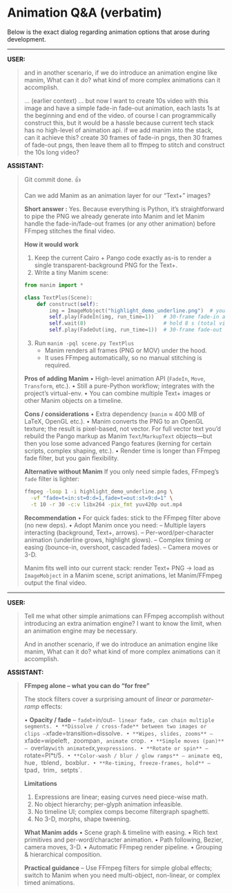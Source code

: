 # Animation Q&A (verbatim)

Below is the exact dialog regarding animation options that arose during development.

---

**USER:**
>  and in another scenario, if we do introduce an animation engine like manim, What can it do? what kind of more complex animations can it accomplish.
>
>  ... (earlier context) ...
>  but now I want to create 10s video with this image and have a simple fade-in fade-out animation, each lasts 1s at the beginning and end of the video. of course I can programmically construct this, but it would be a hassle because current tech stack has no high-level of animation api. if we add manim into the stack, can it achieve this? create 30 frames of fade-in pngs, then 30 frames of fade-out pngs, then leave them all to ffmpeg to stitch and construct the 10s long video?

**ASSISTANT:**

> Git commit done. 👍
>
> Can we add Manim as an animation layer for our “Text+” images?
>
> **Short answer :** Yes. Because everything is Python, it’s straightforward to pipe the PNG we already generate into Manim and let Manim handle the fade-in/fade-out frames (or any other animation) before FFmpeg stitches the final video.
>
> **How it would work**
> 1. Keep the current Cairo + Pango code exactly as-is to render a single transparent-background PNG for the Text+.
> 2. Write a tiny Manim scene:
>
> ```python
> from manim import *
>
> class TextPlus(Scene):
>     def construct(self):
>         img = ImageMobject("highlight_demo_underline.png")  # your Text+ PNG
>         self.play(FadeIn(img, run_time=1))   # 30-frame fade-in at 30 fps
>         self.wait(8)                         # hold 8 s (total video 10 s)
>         self.play(FadeOut(img, run_time=1))  # 30-frame fade-out
> ```
>
> 3. Run `manim -pql scene.py TextPlus`
>    * Manim renders all frames (PNG or MOV) under the hood.
>    * It uses FFmpeg automatically, so no manual stitching is required.
>
> **Pros of adding Manim**
> • High-level animation API (`FadeIn`, `Move`, `Transform`, etc.).
> • Still a pure-Python workflow; integrates with the project’s virtual-env.
> • You can combine multiple Text+ images or other Manim objects on a timeline.
>
> **Cons / considerations**
> • Extra dependency (`manim` ≈ 400 MB of LaTeX, OpenGL etc.).
> • Manim converts the PNG to an OpenGL texture; the result is pixel-based, not vector. For full vector text you’d rebuild the Pango markup as Manim `Text`/`MarkupText` objects—but then you lose some advanced Pango features (kerning for certain scripts, complex shaping, etc.).
> • Render time is longer than FFmpeg fade filter, but you gain flexibility.
>
> **Alternative without Manim**
> If you only need simple fades, FFmpeg’s `fade` filter is lighter:
>
> ```bash
> ffmpeg -loop 1 -i highlight_demo_underline.png \
>   -vf "fade=t=in:st=0:d=1,fade=t=out:st=9:d=1" \
>   -t 10 -r 30 -c:v libx264 -pix_fmt yuv420p out.mp4
> ```
>
> **Recommendation**
> • For quick fades: stick to the FFmpeg filter above (no new deps).
> • Adopt Manim once you need:
>   – Multiple layers interacting (background, Text+, arrows).
>   – Per-word/per-character animation (underline grows, highlight glows).
>   – Complex timing or easing (bounce-in, overshoot, cascaded fades).
>   – Camera moves or 3-D.
>
> Manim fits well into our current stack: render Text+ PNG → load as `ImageMobject` in a Manim scene, script animations, let Manim/FFmpeg output the final video.

---

**USER:**
> Tell me what other simple animations can FFmpeg accomplish without introducing an extra animation engine? I want to know the limit, when an animation engine may be necessary.
>
> And in another scenario, if we do introduce an animation engine like manim, What can it do? what kind of more complex animations can it accomplish.

**ASSISTANT:**

> **FFmpeg alone – what you can do “for free”**
>
> The stock filters cover a surprising amount of *linear* or *parameter-ramp* effects:
>
> • **Opacity / fade**  – `fade`t=in/out` – linear fade, can chain multiple segments.
> • **Dissolve / cross-fade** between two images or clips – `xfade=transition=dissolve`.
> • **Wipes, slides, zooms** – `xfade=wipeleft`, `zoompan`, animate `crop`.
> • **Simple moves (pan)** – `overlay` with animated `x,y` expressions.
> • **Rotate or spin** – `rotate=PI*t/5`.
> • **Color-wash / blur / glow ramps** – animate `eq`, `hue`, `tblend`, `boxblur`.
> • **Re-timing, freeze-frames, hold** – `tpad`, `trim`, `setpts`.
>
> **Limitations**
> 1. Expressions are linear; easing curves need piece-wise math.
> 2. No object hierarchy; per-glyph animation infeasible.
> 3. No timeline UI; complex comps become filtergraph spaghetti.
> 4. No 3-D, morphs, shape tweening.
>
> **What Manim adds**
> • Scene graph & timeline with easing.
> • Rich text primitives and per-word/character animation.
> • Path following, Bezier, camera moves, 3-D.
> • Automatic FFmpeg render pipeline.
> • Grouping & hierarchical composition.
>
> **Practical guidance** – Use FFmpeg filters for simple global effects; switch to Manim when you need multi-object, non-linear, or complex timed animations.
